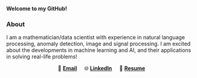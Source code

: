#### Welcome to my GitHub!

### About
I am a mathematician/data scientist with experience in natural language processing, anomaly detection, image and signal processing. I am excited about the developments in machine learning and AI, and their applications in solving real-life problems! 

<p align="center">
 📧 <a href='mailto: anshengmay@gmail.com' target='_blank'><b>Email</b></a> &nbsp; &nbsp;
🌐 <a href='https://www.linkedin.com/in/shengmei-an' target='_blank'><b>LinkedIn</b></a> &nbsp; &nbsp;
📄 <a href='' target='_blank'><b>Resume</b></a> 
</p>

